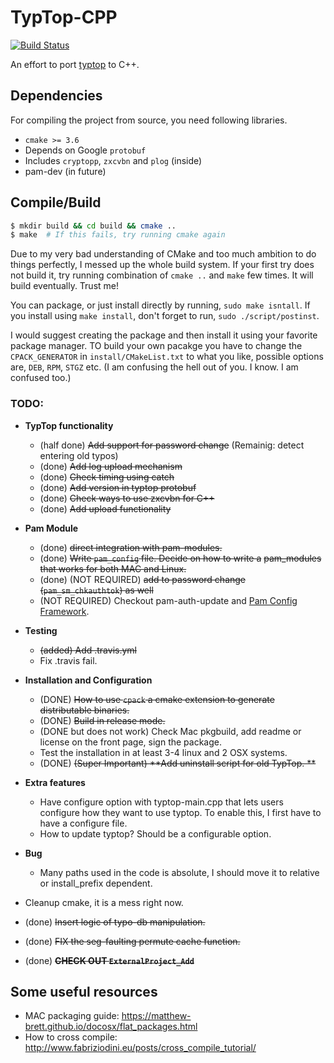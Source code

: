 # TypTop-CPP #
[![Build Status](https://travis-ci.org/rchatterjee/typtopcpp.svg?branch=master)](https://travis-ci.org/rchatterjee/typtopcpp)

An effort to port [typtop](https://github.com/rchatterjee/pam-typopw) to C++.

## Dependencies
For compiling the project from source, you need following libraries.
* `cmake >= 3.6`
* Depends on Google `protobuf`
* Includes `cryptopp`, `zxcvbn` and `plog` (inside)
* pam-dev (in future)

## Compile/Build
```bash
$ mkdir build && cd build && cmake ..
$ make  # If this fails, try running cmake again
```

Due to my very bad understanding of CMake and too much ambition to do things
perfectly, I messed up the whole build system. If your first try does not build
it, try running combination of `cmake ..` and `make` few times. It will build
eventually. Trust me!

You can package, or just install directly by running, `sudo make isntall`.
If you install using `make install`, don't forget to run, `sudo ./script/postinst`.

I would suggest creating the package and then install it using your favorite
package manager.  TO build your own pacakge you have to change the
`CPACK_GENERATOR` in `install/CMakeList.txt` to what you like, possible options
are, `DEB`, `RPM`, `STGZ` etc. (I am confusing the hell out of you. I know. I am
confused too.)


### TODO:
* **TypTop functionality**
  - (half done) ~~Add support for password change~~ (Remainig: detect entering old typos)
  - (done) ~~Add log upload mechanism~~
  - (done) ~~Check timing using catch~~
  - (done) ~~Add version in typtop protobuf~~
  - (done) ~~Check ways to use zxcvbn for C++~~
  - (done) ~~Add upload functionality~~

* **Pam Module**
  - (done) ~~direct integration with pam-modules.~~
  - (done) ~~Write `pam_config` file. Decide on how to write a~~
    ~~pam_modules that works for both MAC and Linux.~~
  - (done) (NOT REQUIRED) ~~add to password change (`pam_sm_chkauthtok`) as well~~
  - (NOT REQUIRED) Checkout pam-auth-update and
  [Pam Config Framework](https://wiki.ubuntu.com/PAMConfigFrameworkSpec).

* **Testing**
  - ~~(added) Add .travis.yml~~
  - Fix .travis fail.

* **Installation and Configuration**
  - (DONE) ~~How to use `cpack` a cmake extension to generate distributable binaries.~~
  - (DONE) ~~Build in release mode.~~
  - (DONE but does not work) Check Mac pkgbuild, add readme or license on the front page, sign the package.
  - Test the installation in at least 3-4 linux and 2 OSX systems.
  - (DONE) ~~(Super Important) **Add uninstall script for old TypTop. **~~

* **Extra features**
  - Have configure option with typtop-main.cpp that lets users configure how they want to use typtop.
    To enable this, I first have to have a configure file.
  - How to update typtop? Should be a configurable option.


* **Bug**
  - Many paths used in the code is absolute, I should move it to relative or install_prefix dependent.


* Cleanup cmake, it is a mess right now.
* (done) ~~Insert logic of typo-db manipulation.~~
* (done) ~~FIX the seg-faulting permute cache function.~~
* (done) ~~**CHECK OUT `ExternalProject_Add`**~~


## Some useful resources
* MAC packaging guide: https://matthew-brett.github.io/docosx/flat_packages.html
* How to cross compile: http://www.fabriziodini.eu/posts/cross_compile_tutorial/
